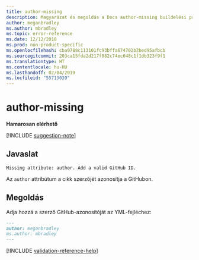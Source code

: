 ```yaml
---
title: author-missing
description: Magyarázat és megoldás a Docs author-missing buildelési problémájára
author: meganbradley
ms.author: mbradley
ms.topic: error-reference
ms.date: 12/12/2018
ms.prod: non-product-specific
ms.openlocfilehash: cba9788c113101fc93bffa674702b2bed95afbcb
ms.sourcegitcommit: 203ca15fda2d217f082c74ec648c1f1db323f9f1
ms.translationtype: HT
ms.contentlocale: hu-HU
ms.lasthandoff: 02/04/2019
ms.locfileid: "55713039"
---
```

# <a name="author-missing"></a>author-missing

**Hamarosan elérhető**

[!INCLUDE [suggestion-note](includes/suggestion-note.md)]

## <a name="suggestion"></a>Javaslat

`Missing attribute: author. Add a valid GitHub ID.`

Az `author` attribútum a cikk szerzőjét azonosítja a GitHubon. 

## <a name="resolution"></a>Megoldás

Adja hozzá a szerző GitHub-azonosítóját az YML-fejléchez:

```markdown
---
author: meganbradley
ms.author: mbradley
---
```

<!--make sure to add this file to your includes folder and verify the path-->
[!INCLUDE [validation-reference-help](includes/validation-reference-help.md)]
